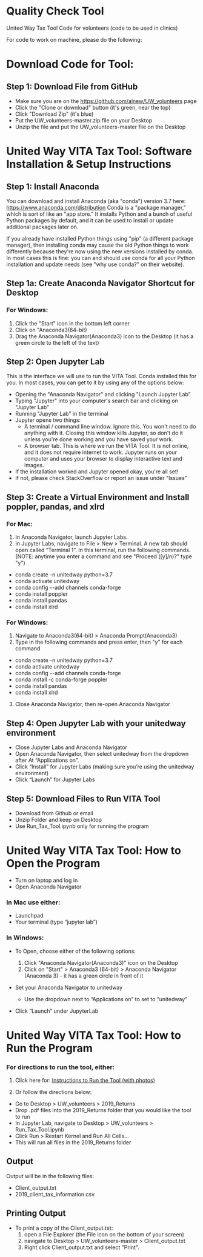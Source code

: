 # Quality Check Tool
United Way Tax Tool Code for volunteers (code to be used in clinics)

For code to work on machine, please do the following:

# Download Code for Tool:
## Step 1: Download File from GitHub
- Make sure you are on the https://github.com/alnew/UW_volunteers page
- Click the "Clone or download" button (it's green, near the top)
- Click "Download Zip" (it's blue)
- Put the UW_volunteers-master.zip file on your Desktop
- Unzip the file and put the UW_volunteers-master file on the Desktop

# United Way VITA Tax Tool: Software Installation & Setup Instructions 
## Step 1: Install Anaconda
You can download and install Anaconda (aka "conda") version 3.7 here:  https://www.anaconda.com/distribution
Conda is a "package manager," which is sort of like an "app store." It installs Python and a bunch of useful Python packages by default, and it can be used to install or update additional packages later on.

If you already have installed Python things using "pip" (a different package manager), then installing conda may cause the old Python things to work differently because they're now using the new versions installed by conda. In most cases this is fine: you can and should use conda for all your Python installation and update needs (see "why use conda?" on their website).

## Step 1a: Create Anaconda Navigator Shortcut for Desktop

### For Windows:
1. Click the "Start" icon in the bottom left corner
2. Click on "Anaconda3(64-bit)
3. Drag the Anaconda Navigator(Anaconda3) icon to the Desktop (it has a green circle to the left of the text)

## Step 2: Open Jupyter Lab
This is the interface we will use to run the VITA Tool. Conda installed this for you. In most cases, you can get to it by using any of the options below:
- Opening the "Anaconda Navigator" and clicking "Launch Jupyter Lab"
- Typing "Jupyter" into your computer's search bar and clicking on "Jupyter Lab"
- Running "Jupyter Lab" in the terminal
- Jupyter opens two things:
  * A terminal / command line window. Ignore this. You won't need to do anything with it. Closing this window kills Jupyter, so don't do it unless you're done working and you have saved your work.
  * A browser tab. This is where we run the VITA Tool. It is not online, and it does not require internet to work. Jupyter runs on your computer and uses your browser to display interactive text and images. 
- If the installation worked and Jupyter opened okay, you're all set!
- If not, please check StackOverflow or report an issue under "Issues"

## Step 3: Create a Virtual Environment and Install poppler, pandas, and xlrd

### For Mac:
1. In Anaconda Navigator, launch Jupyter Labs.
2. In Jupyter Labs, navigate to File > New > Terminal. A new tab should open called “Terminal 1”. In this terminal, run the following commands. (NOTE: anytime you enter a command and see "Proceed ([y]/n)?" type "y")
 - conda create -n unitedway python=3.7
 - conda activate unitedway
 - conda config --add channels conda-forge
 - conda install poppler
 - conda install pandas
 - conda install xlrd

### For Windows:
1. Navigate to Anaconda3(64-bit) > Anaconda Prompt(Anaconda3)
2. Type in the following commands and press enter, then "y" for each command
 - conda create -n unitedway python=3.7
 - conda activate unitedway
 - conda config --add channels conda-forge
 - conda install -c conda-forge poppler
 - conda install pandas
 - conda install xlrd
3. Close Anaconda Navigator, then re-open Anaconda Navigator


## Step 4: Open Jupyter Lab with your unitedway environment

- Close Jupyter Labs and Anaconda Navigator
- Open Anaconda Navigator, then select unitedway from the dropdown after At “Applications on”. 
- Click “Install” for  Jupyter Labs (making sure you’re using the unitedway environment)
- Click “Launch” for Jupyter Labs

## Step 5: Download Files to Run VITA Tool
- Download from Github or email
- Unzip Folder and keep on Desktop
- Use Run_Tax_Tool.ipynb only for running the program


# United Way VITA Tax Tool: How to Open the Program
- Turn on laptop and log in
- Open Anaconda Navigator

### In Mac use either:
- Launchpad
- Your terminal (type “jupyter lab”)

### In Windows:
- To Open, choose either of the following options:
  1. Click "Anaconda Navigator(Anaconda3)" icon on the Desktop
  2. Click on "Start" > Anaconda3 (64-bit) > Anaconda Navigator (Anaconda 3) - it has a green circle in front of it
  
- Set your Anaconda Navigator to unitedway
  - Use the dropdown next to “Applications on” to set to “unitedway”

- Click “Launch” under JupyterLab

# United Way VITA Tax Tool: How to Run the Program 

### For directions to run the tool, either: 
1. Click here for: [Instructions to Run the Tool (with photos)](https://docs.google.com/document/d/1Q_kYThjvs6nUPQ1KX9c6iDNDmV-CNSKAol5-SUGGc-o/edit?usp=sharing)

2. Or follow the directions below:
- Go to Desktop > UW_volunteers > 2019_Returns 
- Drop .pdf files into the 2019_Returns folder that you would like the tool to run
- In Jupyter Lab, navigate to  Desktop > UW_volunteers > Run_Tax_Tool.ipynb
- Click Run > Restart Kernel and Run All Cells…
- This will run all files in the 2019_Returns folder

## Output
Output will be in the following files:
- Client_output.txt
- 2019_client_tax_information.csv

## Printing Output
- To print a copy of the Client_output.txt:
  1. open a File Explorer (the File icon on the bottom of your screen)
  2. navigate to Desktop > UW_volunteers-master > Client_output.txt
  3. Right click Client_output.txt and select "Print". 

